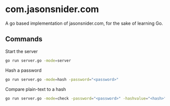 # com.jasonsnider.com

A go based implementation of jasonsnider.com, for the sake of learning Go.

## Commands

Start the server
```sh
go run server.go -mode=server
```

Hash a password
```sh
go run server.go -mode=hash -password="<password>"
```

Compare plain-text to a hash
```sh
go run server.go -mode=check -password="<password>" -hashvalue="<hash>"
```